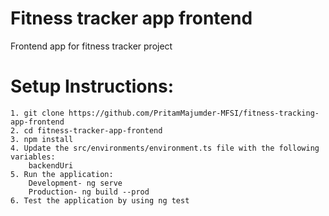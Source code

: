 # Fitness tracker app frontend

Frontend app for fitness tracker project

# Setup Instructions:

    1. git clone https://github.com/PritamMajumder-MFSI/fitness-tracking-app-frontend
    2. cd fitness-tracker-app-frontend
    3. npm install
    4. Update the src/environments/environment.ts file with the following variables:
        backendUri
    5. Run the application:
        Development- ng serve
        Production- ng build --prod
    6. Test the application by using ng test
